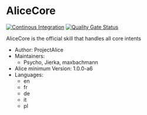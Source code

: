 # AliceCore

[![Continous Integration](https://gitlab.com/project-alice-assistant/skills/skill_AliceCore/badges/master/pipeline.svg)](https://gitlab.com/project-alice-assistant/skills/skill_AliceCore/pipelines/latest)
[![Quality Gate Status](https://sonarcloud.io/api/project_badges/measure?project=project-alice-assistant_skill_AliceCore&metric=alert_status)](https://sonarcloud.io/dashboard?id=project-alice-assistant_skill_AliceCore)

AliceCore is the official skill that handles all core intents

- Author: ProjectAlice
- Maintainers:
  - Psycho, Jierka, maxbachmann
- Alice minimum Version: 1.0.0-a6
- Languages:
  - en
  - fr
  - de
  - it
  - pl

